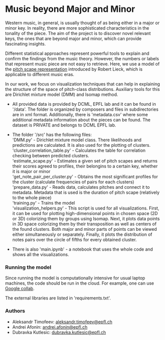 # Music beyond Major and Minor

Western music, in general, is usually thought of as being either in a major or minor key. In reality, there are more sophisticated characteristics in the tonality of the piece. The aim of the project is to discover novel relevant keys, the ones that are beyond major and minor, which can provide fascinating insights.

Different statistical approaches represent powerful tools to explain and confirm the findings from the music theory. However, the numbers or labels that represent music piece are not easy to retrieve. Here, we use a model of the [pitch scape representation](https://github.com/robert-lieck/pitchscapes) introduced by Robert Lieck, which is applicable to different music eras.

In our work, we focus on visualization techniques that can help in explaining the structure of the space of pitch-class distributions. Auxiliary tools for this are Dirichlet mixture model (DMM) and Isomap method.

- All provided data is provided by DCML, EPFL lab and it can be found in '/data'. The folder is organized by composers and files in subdirectories are in xml format. Additionally, there is 'metadata.csv' where some additional metadata information about the pieces can be found. The dataset is PRIVATE and belongs to DCML EPFL lab.

- The folder '/src' has the following files:
<br />'DMM.py' - Dirichlet mixture model class. There likelihoods and predictions are calculated. It is also used for the plotting of clusters. 
<br />'cluster_correlation_table.py' - Calculates the table for correlation checking between predicted clusters.
<br />'estimate_scape.py' - Estimates a given set of pitch scapes and returns their scores agreed to profiles, their belongins to a certain key, whether it is major or minor
<br />'get_note_pair_per_cluster.py' - Obtains the most significant profiles for the cluster (calculate frequencies of pairs for each clusters)
<br />'prepare_data.py' - Reads data, calculates pitches and connect it to metadata. Metadata that is used is the duration of pitch scape (relatively to the whole piece)
<br />'training.py' - Trains the model
<br />'visualization_helpers.py' - This script is used for all visualizations. First, it can be used for plotting high-dimensional points in chosen space (2D or 3D) colorizing them by groups using Isomap. Next, it plots data points in 3D space colorizing them by their transposition as well as centers of the found clusters. Both major and minor parts of points can be viewed either simultaneously or separately. Finally, it plots the distribution of notes pairs over the circle of fifths for every obtained cluster.

- There is also 'main.ipynb' - a notebook that uses the whole code and shows all the visualizations. 

### Running the model

Since running the model is computationally intensive for usual laptop machines, the code should be run in the cloud. For example, one can use [Google collab](http://colab.research.google.com/).

The external libraries are listed in 'requirements.txt'.


### Authors

- Aleksandr Timofeev: aleksandr.timofeev@epfl.ch
- Andrei Afonin: andrei.afonin@epfl.ch
- Dubravka Kutlesic: dubravka.kutlesic@epfl.ch